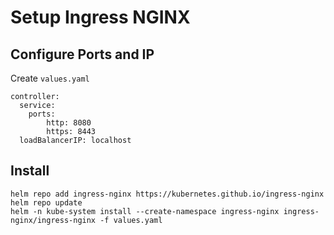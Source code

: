 # Setup Ingress NGINX

## Configure Ports and IP

Create `values.yaml`

```
controller:
  service:
    ports:
        http: 8080
        https: 8443
  loadBalancerIP: localhost
```

## Install

```
helm repo add ingress-nginx https://kubernetes.github.io/ingress-nginx
helm repo update
helm -n kube-system install --create-namespace ingress-nginx ingress-nginx/ingress-nginx -f values.yaml
```
